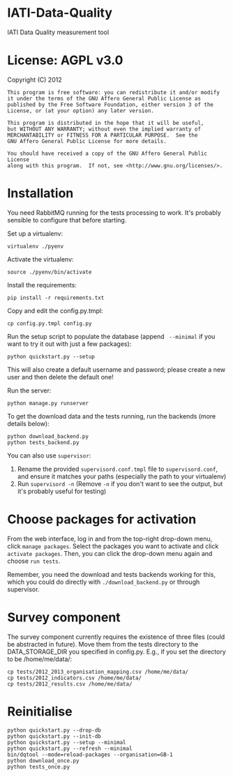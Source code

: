 IATI-Data-Quality
=================

IATI Data Quality measurement tool

License: AGPL v3.0
==================

Copyright (C) 2012

    This program is free software: you can redistribute it and/or modify
    it under the terms of the GNU Affero General Public License as
    published by the Free Software Foundation, either version 3 of the
    License, or (at your option) any later version.

    This program is distributed in the hope that it will be useful,
    but WITHOUT ANY WARRANTY; without even the implied warranty of
    MERCHANTABILITY or FITNESS FOR A PARTICULAR PURPOSE.  See the
    GNU Affero General Public License for more details.

    You should have received a copy of the GNU Affero General Public License
    along with this program.  If not, see <http://www.gnu.org/licenses/>.

Installation
============

You need RabbitMQ running for the tests processing to work. It's probably sensible to configure that before starting.

Set up a virtualenv:

    virtualenv ./pyenv

Activate the virtualenv:

    source ./pyenv/bin/activate

Install the requirements:

    pip install -r requirements.txt

Copy and edit the config.py.tmpl:

    cp config.py.tmpl config.py

Run the setup script to populate the database (append ` --minimal` if you want to try it out with just a few packages):

    python quickstart.py --setup

This will also create a default username and password; please create a new user and then delete the default one!

Run the server:

    python manage.py runserver

To get the download data and the tests running, run the backends (more details below):

    python download_backend.py
    python tests_backend.py

You can also use `supervisor`:

1. Rename the provided `supervisord.conf.tmpl` file to `supervisord.conf`, and ensure it matches your paths (especially the path to your virtualenv)
2. Run `supervisord -n` (Remove `-n` if you don't want to see the output, but it's probably useful for testing)


Choose packages for activation
==============================

From the web interface, log in and from the top-right drop-down menu, click `manage packages`. Select the packages you want to activate and click `activate packages`. Then, you can click the drop-down menu again and choose `run tests`.

Remember, you need the download and tests backends working for this, which you could do directly with `./download_backend.py` or through supervisor.

Survey component 
================

The survey component currently requires the existence of three files (could be abstracted in future). Move them from the tests directory to the DATA_STORAGE_DIR you specified in config.py. E.g., if you set the directory to be /home/me/data/:
    
    cp tests/2012_2013_organisation_mapping.csv /home/me/data/
    cp tests/2012_indicators.csv /home/me/data/
    cp tests/2012_results.csv /home/me/data/

Reinitialise
============

    python quickstart.py --drop-db
    python quickstart.py --init-db
    python quickstart.py --setup --minimal
    python quickstart.py --refresh --minimal
    bin/dqtool --mode=reload-packages --organisation=GB-1
    python download_once.py
    python tests_once.py
